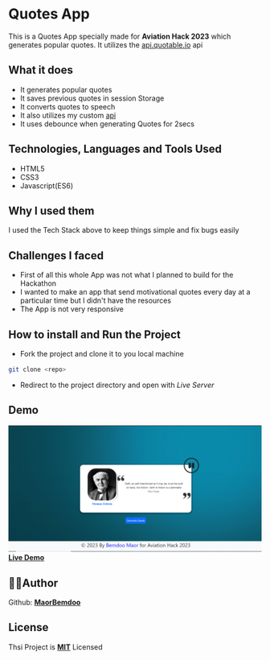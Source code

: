 # Quotes App

This is a Quotes App specially made for **Aviation Hack 2023** which generates popular quotes. It utilizes the [api.quotable.io](https://api.quotable.io) api

## What it does

- It generates popular quotes
- It saves previous quotes in session Storage
- It converts quotes to speech
- It also utilizes my custom [api](authors.json)
- It uses debounce when generating Quotes for 2secs

## Technologies, Languages and Tools Used

- HTML5
- CSS3
- Javascript(ES6)

## Why I used them

I used the Tech Stack above to keep things simple and fix bugs easily

## Challenges I faced

- First of all this whole App was not what I planned to build for the Hackathon
- I wanted to make an app that send motivational quotes every day at a particular time but I didn't have the resources
- The App is not very responsive

## How to install and Run the Project

- Fork the project and clone it to you local machine
```bash
git clone <repo>
```
- Redirect to the project directory and open with *Live Server*

## Demo

![Screenshots](Img/Screenshot.png)
<br>
**[Live Demo](https://bemdoom-aviation-hack-2023.vercel.app)**

## 👨‍💻Author

Github: **[MaorBemdoo](https://github.com/MaorBemdoo)**

## License

Thsi Project is **[MIT](LICENSE)** Licensed
